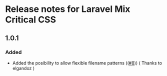 # Release notes for Laravel Mix Critical CSS

## 1.0.1 

### Added

- Added the posibility to allow flexible filename patterns (([#8](https://github.com/michtio/laravel-mix-criticalcss/issues/8))) ( Thanks to elgandoz )